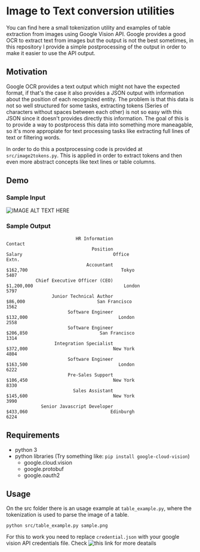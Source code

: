 # Image to Text conversion utilities

You can find here a small tokenization utility and examples of table extraction from images using Google Vision API. Google provides a good OCR to extract text from images but the output is not the best sometimes, in this repository I provide a simple postprocessing of the output in order to make it easier to use the API output.

## Motivation

Google OCR provides a text output which might not have the expected format, if that's the case it also provides a JSON output with information about the position of each recognized entity. The problem is that this data is not so well structured for some tasks, extracting tokens (Series of characters without spaces between each other) is not so easy with this JSON since it doesn't provides directly this information. The goal of this is to provide a way to postprocess this data into something more maneagable, so it's more appropiate for text processing tasks like extracting full lines of text or filtering words.

In order to do this a postprocessing code is provided at `src/image2tokens.py`. This is applied in order to extract tokens and then even more abstract concepts like text lines or table columns.

## Demo

### Sample Input
![IMAGE ALT TEXT HERE](https://github.com/mathigatti/img2txt/blob/master/sample/input/sample.png?raw=true)

### Sample Output
```
                          HR Information                                 Contact
                                Position                                  Salary                                  Office                                   Extn.
                              Accountant                                $162,700                                   Tokyo                                    5407
           Chief Executive Officer (CEO)                              $1,200,000                                  London                                    5797
                 Junior Technical Author                                 $86,000                           San Francisco                                    1562
                       Software Engineer                                $132,000                                  London                                    2558
                       Software Engineer                                $206,850                           San Francisco                                    1314
                  Integration Specialist                                $372,000                                New York                                    4804
                       Software Engineer                                $163,500                                  London                                    6222
                       Pre-Sales Support                                $106,450                                New York                                    8330
                         Sales Assistant                                $145,600                                New York                                    3990
             Senior Javascript Developer                                $433,060                               Edinburgh                                    6224
```




## Requirements
- python 3
- python libraries (Try something like: `pip install google-cloud-vision`)
  - google.cloud.vision
  - google.protobuf
  - google.oauth2

## Usage
On the src folder there is an usage example at `table_example.py`, where the tokenization is used to parse the image of a table.

```
python src/table_example.py sample.png
```

For this to work you need to replace `credential.json` with your google vision API credentials file. Check ![this](https://cloud.google.com/docs/authentication/getting-started) link for more deatails

